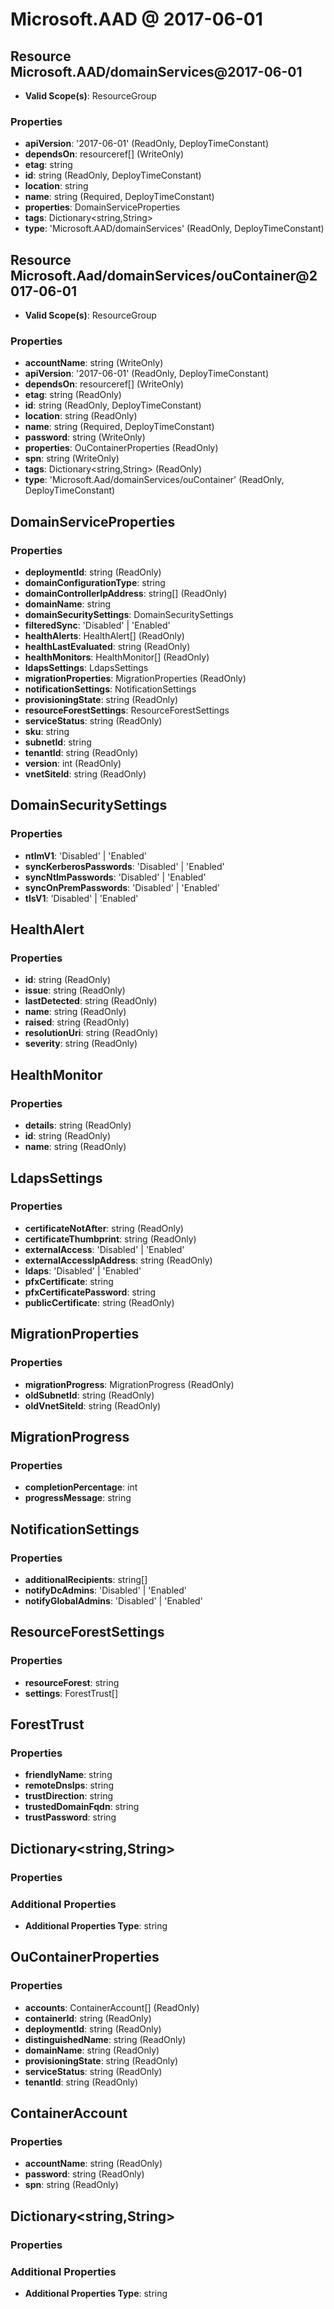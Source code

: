 # Microsoft.AAD @ 2017-06-01

## Resource Microsoft.AAD/domainServices@2017-06-01
* **Valid Scope(s)**: ResourceGroup
### Properties
* **apiVersion**: '2017-06-01' (ReadOnly, DeployTimeConstant)
* **dependsOn**: resourceref[] (WriteOnly)
* **etag**: string
* **id**: string (ReadOnly, DeployTimeConstant)
* **location**: string
* **name**: string (Required, DeployTimeConstant)
* **properties**: DomainServiceProperties
* **tags**: Dictionary<string,String>
* **type**: 'Microsoft.AAD/domainServices' (ReadOnly, DeployTimeConstant)

## Resource Microsoft.Aad/domainServices/ouContainer@2017-06-01
* **Valid Scope(s)**: ResourceGroup
### Properties
* **accountName**: string (WriteOnly)
* **apiVersion**: '2017-06-01' (ReadOnly, DeployTimeConstant)
* **dependsOn**: resourceref[] (WriteOnly)
* **etag**: string (ReadOnly)
* **id**: string (ReadOnly, DeployTimeConstant)
* **location**: string (ReadOnly)
* **name**: string (Required, DeployTimeConstant)
* **password**: string (WriteOnly)
* **properties**: OuContainerProperties (ReadOnly)
* **spn**: string (WriteOnly)
* **tags**: Dictionary<string,String> (ReadOnly)
* **type**: 'Microsoft.Aad/domainServices/ouContainer' (ReadOnly, DeployTimeConstant)

## DomainServiceProperties
### Properties
* **deploymentId**: string (ReadOnly)
* **domainConfigurationType**: string
* **domainControllerIpAddress**: string[] (ReadOnly)
* **domainName**: string
* **domainSecuritySettings**: DomainSecuritySettings
* **filteredSync**: 'Disabled' | 'Enabled'
* **healthAlerts**: HealthAlert[] (ReadOnly)
* **healthLastEvaluated**: string (ReadOnly)
* **healthMonitors**: HealthMonitor[] (ReadOnly)
* **ldapsSettings**: LdapsSettings
* **migrationProperties**: MigrationProperties (ReadOnly)
* **notificationSettings**: NotificationSettings
* **provisioningState**: string (ReadOnly)
* **resourceForestSettings**: ResourceForestSettings
* **serviceStatus**: string (ReadOnly)
* **sku**: string
* **subnetId**: string
* **tenantId**: string (ReadOnly)
* **version**: int (ReadOnly)
* **vnetSiteId**: string (ReadOnly)

## DomainSecuritySettings
### Properties
* **ntlmV1**: 'Disabled' | 'Enabled'
* **syncKerberosPasswords**: 'Disabled' | 'Enabled'
* **syncNtlmPasswords**: 'Disabled' | 'Enabled'
* **syncOnPremPasswords**: 'Disabled' | 'Enabled'
* **tlsV1**: 'Disabled' | 'Enabled'

## HealthAlert
### Properties
* **id**: string (ReadOnly)
* **issue**: string (ReadOnly)
* **lastDetected**: string (ReadOnly)
* **name**: string (ReadOnly)
* **raised**: string (ReadOnly)
* **resolutionUri**: string (ReadOnly)
* **severity**: string (ReadOnly)

## HealthMonitor
### Properties
* **details**: string (ReadOnly)
* **id**: string (ReadOnly)
* **name**: string (ReadOnly)

## LdapsSettings
### Properties
* **certificateNotAfter**: string (ReadOnly)
* **certificateThumbprint**: string (ReadOnly)
* **externalAccess**: 'Disabled' | 'Enabled'
* **externalAccessIpAddress**: string (ReadOnly)
* **ldaps**: 'Disabled' | 'Enabled'
* **pfxCertificate**: string
* **pfxCertificatePassword**: string
* **publicCertificate**: string (ReadOnly)

## MigrationProperties
### Properties
* **migrationProgress**: MigrationProgress (ReadOnly)
* **oldSubnetId**: string (ReadOnly)
* **oldVnetSiteId**: string (ReadOnly)

## MigrationProgress
### Properties
* **completionPercentage**: int
* **progressMessage**: string

## NotificationSettings
### Properties
* **additionalRecipients**: string[]
* **notifyDcAdmins**: 'Disabled' | 'Enabled'
* **notifyGlobalAdmins**: 'Disabled' | 'Enabled'

## ResourceForestSettings
### Properties
* **resourceForest**: string
* **settings**: ForestTrust[]

## ForestTrust
### Properties
* **friendlyName**: string
* **remoteDnsIps**: string
* **trustDirection**: string
* **trustedDomainFqdn**: string
* **trustPassword**: string

## Dictionary<string,String>
### Properties
### Additional Properties
* **Additional Properties Type**: string

## OuContainerProperties
### Properties
* **accounts**: ContainerAccount[] (ReadOnly)
* **containerId**: string (ReadOnly)
* **deploymentId**: string (ReadOnly)
* **distinguishedName**: string (ReadOnly)
* **domainName**: string (ReadOnly)
* **provisioningState**: string (ReadOnly)
* **serviceStatus**: string (ReadOnly)
* **tenantId**: string (ReadOnly)

## ContainerAccount
### Properties
* **accountName**: string (ReadOnly)
* **password**: string (ReadOnly)
* **spn**: string (ReadOnly)

## Dictionary<string,String>
### Properties
### Additional Properties
* **Additional Properties Type**: string

